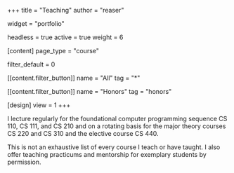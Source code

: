 +++
title = "Teaching"
author = "reaser"

widget = "portfolio"

headless = true
active = true
weight = 6

[content]
  page_type = "course"

  filter_default = 0

  [[content.filter_button]]
    name = "All"
    tag = "*"

  [[content.filter_button]]
    name = "Honors"
    tag = "honors"

[design]
  view = 1
+++

I lecture regularly for the foundational computer programming sequence CS 110, CS 111, and CS 210 and on a rotating basis for the major theory courses CS 220 and CS 310 and the elective course CS 440.

This is not an exhaustive list of every course I teach or have taught. I also offer teaching practicums and mentorship for exemplary students by permission.
